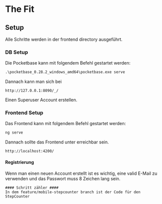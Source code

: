 # The Fit

## Setup ##
Alle Schritte werden in der frontend directory ausgeführt.
### DB Setup ###

Die Pocketbase kann mit folgendem Befehl gestartet werden:

```cmd
.\pocketbase_0.28.2_windows_amd64\pocketbase.exe serve
```

Dannach kann man sich bei

```
http://127.0.0.1:8090/_/
```

Einen Superuser Account erstellen.

### Frontend Setup ###

Das Frontend kann mit folgendem Befehl gestartet werden:

```cmd
ng serve
```

Dannach sollte das Frontend unter erreichbar sein.

```
http://localhost:4200/
```
#### Registrierung ####
Wenn man einen neuen Account erstellt ist es wichtig, eine valid E-Mail zu verwenden und das Passwort muss 8 Zeichen lang sein.

```
#### Schritt zähler ####
In dem feature/mobile-stepcounter branch ist der Code für den StepCounter
